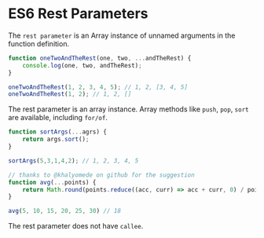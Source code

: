 # ES6 Rest Parameters

The `rest parameter` is an Array instance of unnamed arguments in the function
definition. 

```js
function oneTwoAndTheRest(one, two, ...andTheRest) {
	console.log(one, two, andTheRest);
}

oneTwoAndTheRest(1, 2, 3, 4, 5); // 1, 2, [3, 4, 5]
oneTwoAndTheRest(1, 2); // 1, 2, []
```

The rest parameter is an array instance. Array methods like `push`, 
`pop`, `sort` are available, including `for/of`.

```js
function sortArgs(...agrs) {
	return args.sort();
}

sortArgs(5,3,1,4,2); // 1, 2, 3, 4, 5

// thanks to @khalyomede on github for the suggestion
function avg(...points) {
	return Math.round(points.reduce((acc, curr) => acc + curr, 0) / points.length);
}

avg(5, 10, 15, 20, 25, 30) // 18
```

The rest parameter does not have `callee`.
